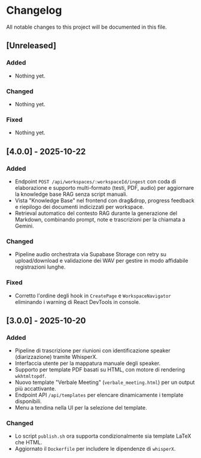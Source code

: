 # Changelog
All notable changes to this project will be documented in this file.

## [Unreleased]
### Added
- Nothing yet.

### Changed
- Nothing yet.

### Fixed
- Nothing yet.


## [4.0.0] - 2025-10-22
### Added
- Endpoint `POST /api/workspaces/:workspaceId/ingest` con coda di elaborazione e supporto multi-formato (testi, PDF, audio) per aggiornare la knowledge base RAG senza script manuali.
- Vista "Knowledge Base" nel frontend con drag&drop, progress feedback e riepilogo dei documenti indicizzati per workspace.
- Retrieval automatico del contesto RAG durante la generazione del Markdown, combinando prompt, note e trascrizioni per la chiamata a Gemini.
### Changed
- Pipeline audio orchestrata via Supabase Storage con retry su upload/download e validazione dei WAV per gestire in modo affidabile registrazioni lunghe.
### Fixed
- Corretto l'ordine degli hook in `CreatePage` e `WorkspaceNavigator` eliminando i warning di React DevTools in console.

## [3.0.0] - 2025-10-20
### Added
- Pipeline di trascrizione per riunioni con identificazione speaker (diarizzazione) tramite WhisperX.
- Interfaccia utente per la mappatura manuale degli speaker.
- Supporto per template PDF basati su HTML, con motore di rendering `wkhtmltopdf`.
- Nuovo template "Verbale Meeting" (`verbale_meeting.html`) per un output più accattivante.
- Endpoint API `/api/templates` per elencare dinamicamente i template disponibili.
- Menu a tendina nella UI per la selezione del template.

### Changed
- Lo script `publish.sh` ora supporta condizionalmente sia template LaTeX che HTML.
- Aggiornato il `Dockerfile` per includere le dipendenze di `whisperX`.